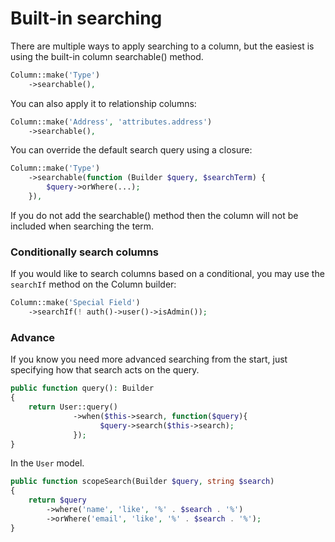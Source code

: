 # Built-in searching

There are multiple ways to apply searching to a column, but the easiest is using the built-in column searchable() method.

```php
Column::make('Type')
    ->searchable(),
```

You can also apply it to relationship columns:

```php
Column::make('Address', 'attributes.address')
    ->searchable(),
```

You can override the default search query using a closure:

```php
Column::make('Type')
    ->searchable(function (Builder $query, $searchTerm) {
        $query->orWhere(...);
    }),
```

If you do not add the searchable() method then the column will not be included when searching the term.

### Conditionally search columns

If you would like to search columns based on a conditional, you may use the `searchIf` method on the Column builder:

```php
Column::make('Special Field')
    ->searchIf(! auth()->user()->isAdmin());
```


### Advance

If you know you need more advanced searching from the start, just specifying how that search acts on the query.

```php
public function query(): Builder
{
    return User::query()
              ->when($this->search, function($query){
                    $query->search($this->search);
              });
}
```

In the `User` model.

```php
public function scopeSearch(Builder $query, string $search)
{
    return $query
        ->where('name', 'like', '%' . $search . '%')
        ->orWhere('email', 'like', '%' . $search . '%');
}
```
